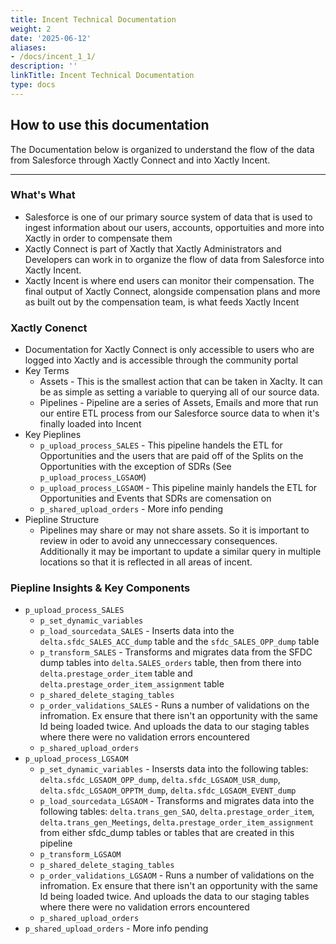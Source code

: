 ```yaml
---
title: Incent Technical Documentation
weight: 2
date: '2025-06-12'
aliases:
- /docs/incent_1_1/
description: ''
linkTitle: Incent Technical Documentation
type: docs
---
```


## How to use this documentation

The Documentation below is organized to understand the flow of the data from Salesforce through Xactly Connect and into Xactly Incent.

---

### What's What

- Salesforce is one of our primary source system of data that is used to ingest information about our users, accounts, opportuities and more into Xactly in order to compensate them
- Xactly Connect is part of Xactly that Xactly Administrators and Developers can work in to organize the flow of data from Salesforce into Xactly Incent.
- Xactly Incent is where end users can monitor their compensation. The final output of Xactly Connect, alongside compensation plans and more as built out by the compensation team, is what feeds Xactly Incent

### Xactly Conenct

- Documentation for Xactly Connect is only accessible to users who are logged into Xactly and is accessible through the community portal
- Key Terms
  - Assets - This is the smallest action that can be taken in Xaclty. It can be as simple as setting a variable to querying all of our source data.
  - Pipelines - Pipeline are a series of Assets, Emails and more that run our entire ETL process from our Salesforce source data to when it's finally loaded into Incent
- Key Pieplines
  - `p_upload_process_SALES` - This pipeline handels the ETL for Opportunities and the users that are paid off of the Splits on the Opportunities with the exception of SDRs (See `p_upload_process_LGSAOM`)
  - `p_upload_process_LGSAOM` - This pipeline mainly handels the ETL for Opportunities and Events that SDRs are comensation on
  - `p_shared_upload_orders` - More info pending
- Piepline Structure
  - Pipelines may share or may not share assets. So it is important to review in oder to avoid any unneccessary consequences. Additionally it may be important to update a similar query in multiple locations so that it is reflected in all areas of incent.

### Piepline Insights & Key Components

- `p_upload_process_SALES`
  - `p_set_dynamic_variables`
  - `p_load_sourcedata_SALES` - Inserts data into the `delta.sfdc_SALES_ACC_dump` table and the `sfdc_SALES_OPP_dump` table
  - `p_transform_SALES` - Transforms and migrates data from the SFDC dump tables into `delta.SALES_orders` table, then from there into `delta.prestage_order_item` table and `delta.prestage_order_item_assignment` table
  - `p_shared_delete_staging_tables`
  - `p_order_validations_SALES` - Runs a number of validations on the infromation. Ex ensure that there isn't an opportunity with the same Id being loaded twice. And uploads the data to our staging tables where there were no validation errors encountered
  - `p_shared_upload_orders`
- `p_upload_process_LGSAOM`
  - `p_set_dynamic_variables` - Insersts data into the following tables: `delta.sfdc_LGSAOM_OPP_dump`, `delta.sfdc_LGSAOM_USR_dump`, `delta.sfdc_LGSAOM_OPPTM_dump`, `delta.sfdc_LGSAOM_EVENT_dump`
  - `p_load_sourcedata_LGSAOM` - Transforms and migrates data into the following tables: `delta.trans_gen_SAO`, `delta.prestage_order_item`, `delta.trans_gen_Meetings`, `delta.prestage_order_item_assignment` from either sfdc_dump tables or tables that are created in this pipeline
  - `p_transform_LGSAOM`
  - `p_shared_delete_staging_tables`
  - `p_order_validations_LGSAOM` - Runs a number of validations on the infromation. Ex ensure that there isn't an opportunity with the same Id being loaded twice. And uploads the data to our staging tables where there were no validation errors encountered
  - `p_shared_upload_orders`
- `p_shared_upload_orders` - More info pending
